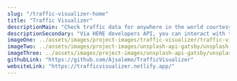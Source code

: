 ```yaml
---
slug: "/traffic-visualizer-home"
title: "Traffic Visualizer"
descriptionMain: "Check traffic data for anywhere in the world courtesy of HERE developers interactive traffic map and API."
descriptionSecondary: "Via HERE developers API, you can interact with the 3D traffic map for any searchable location in the world. This includes a Legend which shows the congestion for the current area - with an option to create a user account to save specific locations for later viewing."
imageOne: ../assets/images/project-images/traffic-visualizer/traffic-visualizer-home.jpeg
imageTwo: ../assets/images/project-images/unsplash-api-gatsby/unsplash-api-gatsby-two.jpeg
imageThree: ../assets/images/project-images/unsplash-api-gatsby/unsplash-api-gatsby-two.jpeg
githubLink: "https://github.com/Ajsalemo/TrafficVisualizer"
websiteLink: "https://trafficvisualizer.netlify.app/"
---
```

